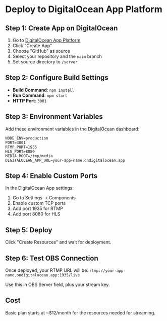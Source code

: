 
# Deploy to DigitalOcean App Platform

## Step 1: Create App on DigitalOcean

1. Go to [DigitalOcean App Platform](https://cloud.digitalocean.com/apps)
2. Click "Create App"
3. Choose "GitHub" as source
4. Select your repository and the `main` branch
5. Set source directory to `/server`

## Step 2: Configure Build Settings

- **Build Command**: `npm install`
- **Run Command**: `npm start`
- **HTTP Port**: `3001`

## Step 3: Environment Variables

Add these environment variables in the DigitalOcean dashboard:

```
NODE_ENV=production
PORT=3001
RTMP_PORT=1935
HLS_PORT=8080
MEDIA_ROOT=/tmp/media
DIGITALOCEAN_APP_URL=your-app-name.ondigitalocean.app
```

## Step 4: Enable Custom Ports

In the DigitalOcean App settings:
1. Go to Settings → Components
2. Enable custom TCP ports
3. Add port 1935 for RTMP
4. Add port 8080 for HLS

## Step 5: Deploy

Click "Create Resources" and wait for deployment.

## Step 6: Test OBS Connection

Once deployed, your RTMP URL will be:
`rtmp://your-app-name.ondigitalocean.app:1935/live`

Use this in OBS Server field, plus your stream key.

## Cost

Basic plan starts at ~$12/month for the resources needed for streaming.
